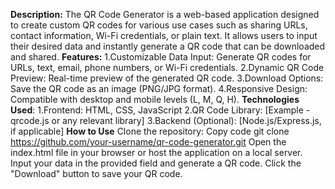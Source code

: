 **Description:** 
The QR Code Generator is a web-based application designed to create custom QR codes for various use cases such as sharing URLs, contact information, Wi-Fi credentials, or plain text. It allows users to input their desired data and instantly generate a QR code that can be downloaded and shared.
**Features:**
1.Customizable Data Input: Generate QR codes for URLs, text, email, phone numbers, or Wi-Fi credentials.
2.Dynamic QR Code Preview: Real-time preview of the generated QR code.
3.Download Options: Save the QR code as an image (PNG/JPG format).
4.Responsive Design: Compatible with desktop and mobile levels (L, M, Q, H).
**Technologies Used**:
1.Frontend: HTML, CSS, JavaScript
2.QR Code Library: [Example - qrcode.js or any relevant library]
3.Backend (Optional): [Node.js/Express.js, if applicable]
**How to Use**
Clone the repository:
Copy code
git clone https://github.com/your-username/qr-code-generator.git
Open the index.html file in your browser or host the application on a local server.
Input your data in the provided field and generate a QR code.
Click the "Download" button to save your QR code.

